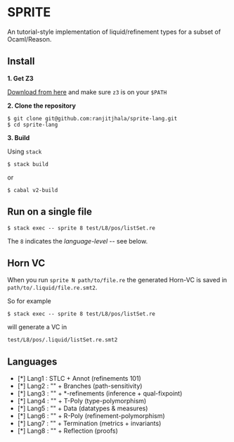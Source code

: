 # SPRITE

An tutorial-style implementation of liquid/refinement types for a subset of Ocaml/Reason.

## Install

**1. Get Z3** 

[Download from here](https://github.com/Z3Prover/z3/releases) and make sure `z3` is on your `$PATH`

**2. Clone the repository**

```
$ git clone git@github.com:ranjitjhala/sprite-lang.git
$ cd sprite-lang
```

**3. Build** 

Using `stack` 

```
$ stack build
```

or 

```
$ cabal v2-build
```

## Run on a single file

```
$ stack exec -- sprite 8 test/L8/pos/listSet.re
```

The `8` indicates the *language-level* -- see below.

## Horn VC

When you run `sprite N path/to/file.re` 
the generated Horn-VC is saved in `path/to/.liquid/file.re.smt2`.

So for example 

```
$ stack exec -- sprite 8 test/L8/pos/listSet.re
```

will generate a VC in 

```
test/L8/pos/.liquid/listSet.re.smt2
``` 

## Languages

- [*] Lang1 : STLC + Annot         (refinements 101)
- [*] Lang2 : ""   + Branches      (path-sensitivity)
- [*] Lang3 : ""   + *-refinements (inference + qual-fixpoint)
- [*] Lang4 : ""   + T-Poly        (type-polymorphism)
- [*] Lang5 : ""   + Data          (datatypes & measures)
- [*] Lang6 : ""   + R-Poly        (refinement-polymorphism)
- [*] Lang7 : ""   + Termination   (metrics + invariants)
- [*] Lang8 : ""   + Reflection    (proofs)